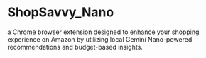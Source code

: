 # ShopSavvy_Nano
a Chrome browser extension designed to enhance your shopping experience on Amazon by utilizing local Gemini Nano-powered recommendations and budget-based insights. 
